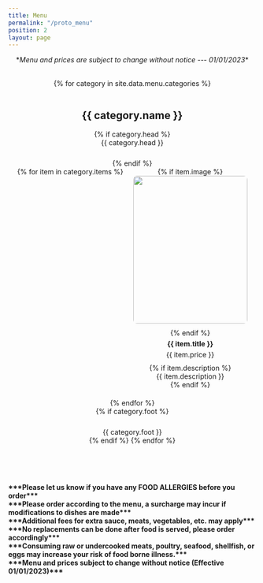 ```yaml
---
title: Menu
permalink: "/proto_menu"
position: 2
layout: page
---
```


<style>
.menu-page {
  display: flex;
  flex-direction: column;
  align-items: center;
}
  
.options {
  text-align: left;
}

.category-section {
  display: flex; 
  flex-wrap: wrap; 
  justify-content: center; 
  gap: 20px;
  width: 100%;
  max-width: 800px;
}

.menu-item {
  flex: 0 0 calc(50% - 20px);
  display: flex;
  flex-direction: column;
  align-items: center;
  text-align: center;
}

.menu-item img {
  width: 100%;
  height: 300px; 
  object-fit: cover; 
  margin-bottom: 10px;
  border-radius: 8px;
}

.menu-item-title {
  font-weight: bold;
  margin: 5px 0;
}

.menu-item-price {
  margin-bottom: 10px;
}

.category-section > .menu-item:last-child:nth-child(odd) {
  grid-column: span 2;
</style>

<div class="menu-page">
  <span>*<i>Menu and prices are subject to change without notice --- 01/01/2023</i>*</span><br/>

  {% for category in site.data.menu.categories %}
    <h2>{{ category.name }}</h2>
    {% if category.head %}
      <div style="margin-bottom: 25px;">{{ category.head }}</div>
    {% endif %}
    <div class="category-section">
      {% for item in category.items %}
        <div class="menu-item">
          {% if item.image %}
            <img src="{{ item.image }}" alt="" style="preview-panel col-sm-4">
          {% endif %}
          <span class="menu-item-title">{{ item.title }}</span>
          <span class="menu-item-price">{{ item.price }}</span>
          {% if item.description %}
            <span class="menu-item-description">{{ item.description }}</span>
          {% endif %}
        </div>
      {% endfor %}
    </div>
    {% if category.foot %}
      <div style="margin-top: 25px;">{{ category.foot }}</div>
    {% endif %}
  {% endfor %}
  
  <div style="margin-top: 50px;">
    <strong>
      ***Please let us know if you have any FOOD ALLERGIES before you order***<br>
      ***Please order according to the menu, a surcharge may incur if modifications to dishes are made***<br>
      ***Additional fees for extra sauce, meats, vegetables, etc. may apply***<br>
      ***No replacements can be done after food is served, please order accordingly***<br>
      ***Consuming raw or undercooked meats, poultry, seafood, shellfish, or eggs may increase your risk of food borne illness.***<br>
      ***Menu and prices subject to change without notice (Effective 01/01/2023)***<br>
    </strong>
  </div>
</div>

